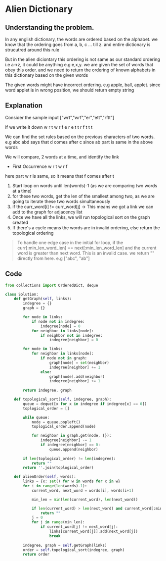 # Alien Dictionary

## Understanding the problem.
In any english dictionary, the words are ordered based on the alphabet. we know that the ordering goes from a, b, c ... till z. and entire dictionary is strucutred around this rule

But in the alien diciontary this ordering is not same as our standard ordering i.e a->z, it could be anything e.g e,x,y. we are given the set of words that obey this order. and we need to return the ordering of known alphabets in this dictionary based on the given words

The given words might have incorrect ordering. e.g apple, ball, applet. since word applet is in wrong position, we should return empty string

## Explanation
Consider the sample input
["wrt","wrf","er","ett","rftt"]

If we write it down
w r t
w r f
e r
e t t
r f t t t

We can find the set rules based on the previous characters of two words. e.g
abc
abd
says that d comes after c since ab part is same in the above words

We will compare, 2 words at a time, and identify the link
- First Occurrence
w r t
w r f

here part w r is same, so it means that f comes after t

1. Start loop on words until len(words)-1 (as we are comparing two words at a time)
2. for these two words, get the len of the smallest among two, as we are going to iterate these two words simultaneously
3. if the curr_word[i] != curr_word[j] -> This means we got a link we can add to the graph for adjacency list
4. Once we have all the links, we will run topological sort on the graph created
5. If there's a cycle means the words are in invalid ordering, else return the topological ordering

> To handle one edge case in the initial for loop, if the curr[:min_len_word_len] == next[:min_len_word_len] and the current word is greater than next word. This is an invalid case. we return "" directly from here. e.g ["abc", "ab"]


## Code
```python
from collections import OrderedDict, deque

class Solution:
    def getGraph(self, links):
        indegree = {}
        graph = {}

        for node in links:
            if node not in indegree:
                indegree[node] = 0
            for neighbor in links[node]:
                if neighbor not in indegree:
                    indegree[neighbor] = 0

        for node in links:
            for neighbor in links[node]:
                if node not in graph:
                    graph[node] = set(neighbor)
                    indegree[neighbor] += 1
                else:
                    graph[node].add(neighbor)
                    indegree[neighbor] += 1
        
        return indegree, graph

    def topological_sort(self, indegree, graph):
        queue = deque([x for x in indegree if indegree[x] == 0])
        toplogical_order = []

        while queue:
            node = queue.popleft()
            toplogical_order.append(node)

            for neighbor in graph.get(node, {}):
                indegree[neighbor] -= 1
                if indegree[neighbor] == 0:
                    queue.append(neighbor)
        
        if len(toplogical_order) != len(indegree):
            return ""
        return ''.join(toplogical_order)

    def alienOrder(self, words):
        links = {x: set() for w in words for x in w}  
        for i in range(len(words)-1):
            current_word, next_word = words[i], words[i+1]

            min_len = min(len(current_word), len(next_word))

            if len(current_word) > len(next_word) and current_word[:min_len] == next_word[:min_len]:
                return ""
            j = 0
            for j in range(min_len):
                if current_word[j] != next_word[j]:
                    links[current_word[j]].add(next_word[j])
                    break
        
        indegree, graph = self.getGraph(links)
        order = self.topological_sort(indegree, graph)
        return order
```